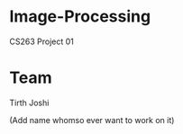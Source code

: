 # Image-Processing
CS263 Project 01

# Team 
Tirth Joshi 

(Add name whomso ever want to work on it)
